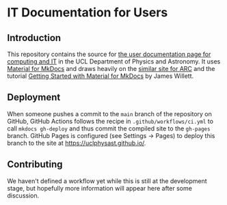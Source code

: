 # IT Documentation for Users

## Introduction

This repository contains the source for [the user documentation page for computing and IT](https://uclphysast.github.io/) in the UCL Department of Physics and Astronomy. It uses [Material for MkDocs](https://squidfunk.github.io/mkdocs-material/) and draws heavily on the [similar site for ARC](https://www.rc.ucl.ac.uk/docs/) and the tutorial [Getting Started with Material for MkDocs](https://jameswillett.dev/getting-started-with-material-for-mkdocs/) by James Willett.

## Deployment

When someone pushes a commit to the `main` branch of the repository on GitHub, GitHub Actions follows the recipe in `.github/workflows/ci.yml` to call `mkdocs gh-deploy` and thus commit the compiled site to the `gh-pages` branch. GitHub Pages is configured (see Settings -> Pages) to deploy this branch to the site at https://uclphysast.github.io/.

## Contributing

We haven't defined a workflow yet while this is still at the development stage, but hopefully more information will appear here after some discussion.




